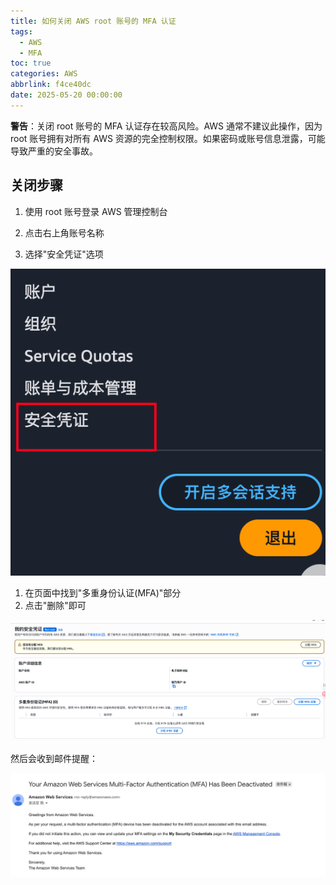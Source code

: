 ```yaml
---
title: 如何关闭 AWS root 账号的 MFA 认证
tags:
  - AWS
  - MFA
toc: true
categories: AWS
abbrlink: f4ce40dc
date: 2025-05-20 00:00:00
---
```


**警告**：关闭 root 账号的 MFA 认证存在较高风险。AWS 通常不建议此操作，因为 root 账号拥有对所有 AWS 资源的完全控制权限。如果密码或账号信息泄露，可能导致严重的安全事故。

## 关闭步骤

1. 使用 root 账号登录 AWS 管理控制台

2. 点击右上角账号名称

3. 选择"安全凭证"选项

![image-20250716105410922](https://raw.githubusercontent.com/cloudsmithy/picgo-imh/master/image-20250716105410922.png)

1. 在页面中找到"多重身份认证(MFA)"部分
2. 点击"删除"即可

![image-20250716105355108](https://raw.githubusercontent.com/cloudsmithy/picgo-imh/master/image-20250716105355108.png)

然后会收到邮件提醒：

![image-20250716105716435](https://raw.githubusercontent.com/cloudsmithy/picgo-imh/master/image-20250716105716435.png)
